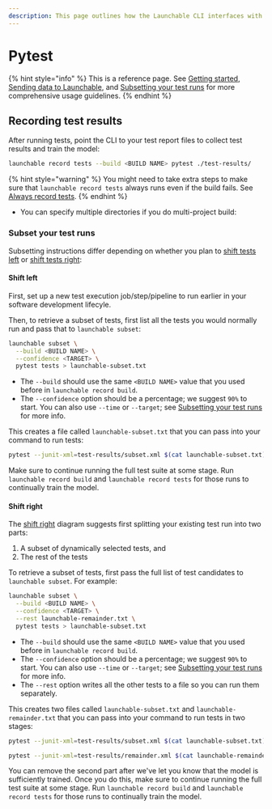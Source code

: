 ```yaml
---
description: This page outlines how the Launchable CLI interfaces with Pytest.
---
```


# Pytest

{% hint style="info" %}
This is a reference page. See [Getting started](../getting-started.md), [Sending data to Launchable](../sending-data-to-launchable.md), and [Subsetting your test runs](../subsetting-your-test-runs.md) for more comprehensive usage guidelines.
{% endhint %}

## Recording test results

After running tests, point the CLI to your test report files to collect test results and train the model:

```bash
launchable record tests --build <BUILD NAME> pytest ./test-results/
```

{% hint style="warning" %}
You might need to take extra steps to make sure that `launchable record tests` always runs even if the build fails. See [Always record tests](../resources/always-run.md).
{% endhint %}

* You can specify multiple directories if you do multi-project build:

### Subset your test runs

Subsetting instructions differ depending on whether you plan to [shift tests left](../#shift-left) or [shift tests right](../#shift-right):

#### Shift left

First, set up a new test execution job/step/pipeline to run earlier in your software development lifecyle.

Then, to retrieve a subset of tests, first list all the tests you would normally run and pass that to `launchable subset`:

```bash
launchable subset \
  --build <BUILD NAME> \
  --confidence <TARGET> \
  pytest tests > launchable-subset.txt
```

* The `--build` should use the same `<BUILD NAME>` value that you used before in `launchable record build`.
* The `--confidence` option should be a percentage; we suggest `90%` to start. You can also use `--time` or `--target`; see [Subsetting your test runs](../subsetting-your-test-runs.md) for more info.

This creates a file called `launchable-subset.txt` that you can pass into your command to run tests:

```bash
pytest --junit-xml=test-results/subset.xml $(cat launchable-subset.txt)
```

Make sure to continue running the full test suite at some stage. Run `launchable record build` and `launchable record tests` for those runs to continually train the model.

#### Shift right

The [shift right](../#shift-right) diagram suggests first splitting your existing test run into two parts:

1. A subset of dynamically selected tests, and
2. The rest of the tests

To retrieve a subset of tests, first pass the full list of test candidates to `launchable subset`. For example:

```bash
launchable subset \
  --build <BUILD NAME> \
  --confidence <TARGET> \
  --rest launchable-remainder.txt \
  pytest tests > launchable-subset.txt
```

* The `--build` should use the same `<BUILD NAME>` value that you used before in `launchable record build`.
* The `--confidence` option should be a percentage; we suggest `90%` to start. You can also use `--time` or `--target`; see [Subsetting your test runs](../subsetting-your-test-runs.md) for more info.
* The `--rest` option writes all the other tests to a file so you can run them separately.

This creates two files called `launchable-subset.txt` and `launchable-remainder.txt` that you can pass into your command to run tests in two stages:

```bash
pytest --junit-xml=test-results/subset.xml $(cat launchable-subset.txt)

pytest --junit-xml=test-results/remainder.xml $(cat launchable-remainder.txt)
```

You can remove the second part after we've let you know that the model is sufficiently trained. Once you do this, make sure to continue running the full test suite at some stage. Run `launchable record build` and `launchable record tests` for those runs to continually train the model.

